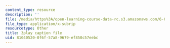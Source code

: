 ```yaml
---
content_type: resource
description: ''
file: /media/https%3A/open-learning-course-data-rc.s3.amazonaws.com/6-004-computation-structures-spring-2017/810405200f6f57a89679ef850c57eebc_pUmMZqwzZ10.vtt
file_type: application/x-subrip
resourcetype: Other
title: 3play caption file
uid: 81040520-0f6f-57a8-9679-ef850c57eebc
---
```

